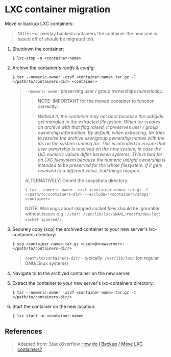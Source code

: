 # LXC container migration

Move or backup LXC containers:

> NOTE: For overlay backed containers the container the new one is based off of should be migrated too.


1. Shutdown the container:

	```
	$ lxc-stop -n <container-name>
	```

2. Archive the container's _rootfs_ & _config_:

	```
	$ tar --numeric-owner -czvf <container-name>.tar.gz -C </path/to/containers-dir> <container>
	```

	> `--numeric-owner` preserving user / group ownerships _numerically_.
	> > NOTE: IMPORTANT for the moved container to function correctly:
	> >
	> > _Without it, the container may not boot because the uid/gids get mangled in the extracted filesystem. When tar creates an archive with that flag raised, it preserves user / group ownership information. By default, when extracting, tar tries to resolve the archive user/group ownership names with the ids on the system running tar. This is intended to ensure that user ownership is resolved on the new system, in case the UID numeric values differ between systems. This is bad for an LXC filesystem because the numeric uid/gid ownership is intended to be preserved for the whole filesystem. If it gets resolved to a different value, bad things happen._
	>
	> ALTERNATIVELY: Ommit the snapshots directory:
	>
	> ```
	> $ tar --numeric-owner -czvf <container-name>.tar.gz -C </path/to/containers-dir> --exclude='<container>/snaps' <container>
	> ```
	>
	> NOTE: Warnings about skipped socket files should be ignorable without issues e.g.: `//tar: /var/lib/lxc/$NAME/rootfs/dev/log: socket ignored//`.

3. Securely copy (scp) the archived container to your new server's lxc-containers directory:

	```
	$ scp <container-name>.tar.gz <user>@<newserver>:</path/to/containers-dir/>
	```

	> `/path/to/containers-dir/` - typically: `/var/lib/lxc/` (on regular GNU/Linux systems)

4. Navigate to to the archived container on the new server.

6. Extract the container to your new server's lxc-containers directory:

	```
	$ tar --numeric-owner -xzvf <container-name>.tar.gz -C </path/to/containers-dir/>
	```

7. Start the container on the new location:

	```
	$ lxc start -n <container-name>
	```


## References

> Adapted from: StackOverflow
> [How do I Backup / Move LXC containers?][1]


<!-- REFERENCES -->

[1]:http://stackoverflow.com/questions/23427129/how-do-i-backup-move-lxc-containers/34194341#34194341


<!-- NGREP ONELINERS

>>> Archive / backup an LXC container: $ tar --numeric-owner -czvf <container-name>.tar.gz -C </path/to/container>

-->
